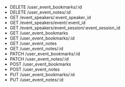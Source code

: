 * DELETE /user_event_bookmarks/:id
* DELETE /user_event_notes/:id
* GET /event_speakers/:event_speaker_id
* GET /event_speakers/event/:event_id
* GET /event_speakers/event_session/:event_session_id
* GET /user_event_bookmarks
* GET /user_event_bookmarks/:id
* GET /user_event_notes
* GET /user_event_notes/:id
* PATCH /user_event_bookmarks/:id
* PATCH /user_event_notes/:id
* POST /user_event_bookmarks
* POST /user_event_notes
* PUT /user_event_bookmarks/:id
* PUT /user_event_notes/:id